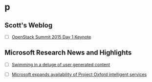 # p

## Scott's Weblog
- [ ] [OpenStack Summit 2015 Day 1 Keynote](http://blog.scottlowe.org/2015/10/27/openstack-summit-day-1-keynote/)

## Microsoft Research News and Highlights
- [ ] [Swimming in a deluge of user generated content](http://research.microsoft.com/en-us/news/headlines/ugc-popularity_20151026.aspx)
- [ ] [Microsoft expands availability of Project Oxford intelligent services](http://research.microsoft.com/en-us/news/headlines/oxford-luis-beta_20151026.aspx)


